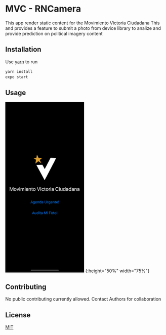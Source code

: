 # MVC - RNCamera

This app render static content for the Movimiento Victoria Ciudadana
This and provides a feature to submit a photo from device library to analize and provide prediction on political imagery content

## Installation

Use [yarn](https://classic.yarnpkg.com/en/docs/install/) to run

```bash
yarn install
expo start
```

## Usage

![MVC APP](https://raw.githubusercontent.com/xcruzz/mvc/mvc_ImageRecognition/rncamera/assets/screenShot.png) {:height="50%" width="75%"}

## Contributing

No public contributing currently allowed. Contact Authors for collaboration

## License

[MIT](https://choosealicense.com/licenses/mit/)
